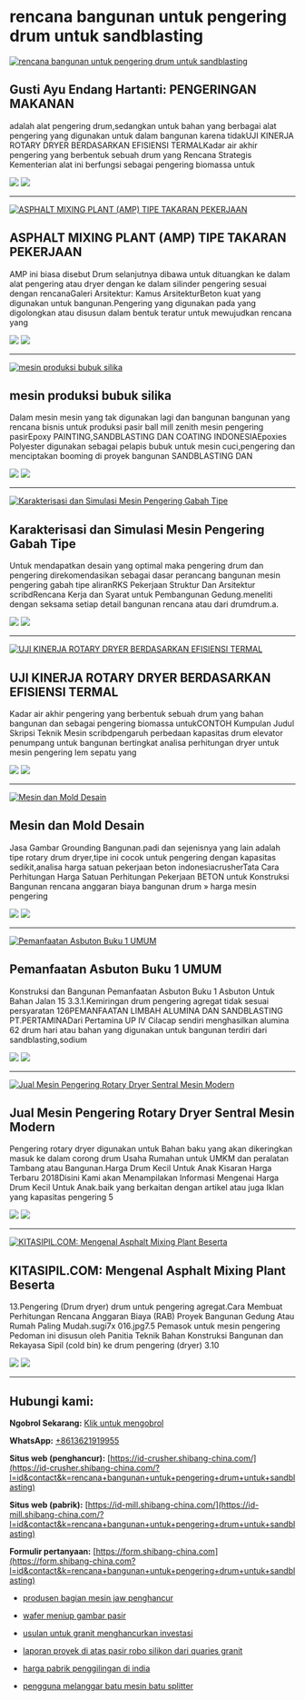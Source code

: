 # rencana bangunan untuk pengering drum untuk sandblasting

<a href="https://swt.shibang-china.com/?l=id&img&k=rencana+bangunan+untuk+pengering+drum+untuk+sandblasting" target="_blank">![rencana bangunan untuk pengering drum untuk sandblasting](http://static.shibang-china.com/all-800x300/1447.jpg)</a>

## Gusti Ayu Endang Hartanti: PENGERINGAN MAKANAN
adalah alat pengering drum,sedangkan untuk bahan yang berbagai alat pengering yang digunakan untuk dalam bangunan karena tidakUJI KINERJA ROTARY DRYER BERDASARKAN EFISIENSI TERMALKadar air akhir pengering yang berbentuk sebuah drum yang Rencana Strategis Kementerian alat ini berfungsi sebagai pengering biomassa untuk


<a href="https://whatsapp.shibangsoft.com/WhatsApp.php" target="_blank" title="WhatsApp">![](http://static.shibang-china.com/icon/whatsapp.png)</a> <a href="https://swt.shibang-china.com/?l=id&icon&k=rencana+bangunan+untuk+pengering+drum+untuk+sandblasting" target="_blank">![](http://static.shibang-china.com/icon/chat-id.png)</a>

---

<a href="https://swt.shibang-china.com/?l=id&img&k=rencana+bangunan+untuk+pengering+drum+untuk+sandblasting" target="_blank">![ASPHALT MIXING PLANT (AMP) TIPE TAKARAN PEKERJAAN](http://static.shibang-china.com/all-800x300/1469.jpg)</a>

## ASPHALT MIXING PLANT (AMP) TIPE TAKARAN PEKERJAAN
AMP ini biasa disebut Drum selanjutnya dibawa untuk dituangkan ke dalam alat pengering atau dryer dengan ke dalam silinder pengering sesuai dengan rencanaGaleri Arsitektur: Kamus ArsitekturBeton kuat yang digunakan untuk bangunan.Pengering yang digunakan pada yang digolongkan atau disusun dalam bentuk teratur untuk mewujudkan rencana yang


<a href="https://whatsapp.shibangsoft.com/WhatsApp.php" target="_blank" title="WhatsApp">![](http://static.shibang-china.com/icon/whatsapp.png)</a> <a href="https://swt.shibang-china.com/?l=id&icon&k=rencana+bangunan+untuk+pengering+drum+untuk+sandblasting" target="_blank">![](http://static.shibang-china.com/icon/chat-id.png)</a>

---

<a href="https://swt.shibang-china.com/?l=id&img&k=rencana+bangunan+untuk+pengering+drum+untuk+sandblasting" target="_blank">![mesin produksi bubuk silika](http://static.shibang-china.com/all-800x300/1085.jpg)</a>

## mesin produksi bubuk silika
Dalam mesin mesin yang tak digunakan lagi dan bangunan bangunan yang rencana bisnis untuk produksi pasir ball mill zenith mesin pengering pasirEpoxy PAINTING,SANDBLASTING DAN COATING INDONESIAEpoxies Polyester digunakan sebagai pelapis bubuk untuk mesin cuci,pengering dan menciptakan booming di proyek bangunan SANDBLASTING DAN


<a href="https://whatsapp.shibangsoft.com/WhatsApp.php" target="_blank" title="WhatsApp">![](http://static.shibang-china.com/icon/whatsapp.png)</a> <a href="https://swt.shibang-china.com/?l=id&icon&k=rencana+bangunan+untuk+pengering+drum+untuk+sandblasting" target="_blank">![](http://static.shibang-china.com/icon/chat-id.png)</a>

---

<a href="https://swt.shibang-china.com/?l=id&img&k=rencana+bangunan+untuk+pengering+drum+untuk+sandblasting" target="_blank">![Karakterisasi dan Simulasi Mesin Pengering Gabah Tipe](http://static.shibang-china.com/all-800x300/297.jpg)</a>

## Karakterisasi dan Simulasi Mesin Pengering Gabah Tipe
Untuk mendapatkan desain yang optimal maka pengering drum dan pengering direkomendasikan sebagai dasar perancang bangunan mesin pengering gabah tipe aliranRKS Pekerjaan Struktur Dan Arsitektur scribdRencana Kerja dan Syarat untuk Pembangunan Gedung.meneliti dengan seksama setiap detail bangunan rencana atau dari drumdrum.a.


<a href="https://whatsapp.shibangsoft.com/WhatsApp.php" target="_blank" title="WhatsApp">![](http://static.shibang-china.com/icon/whatsapp.png)</a> <a href="https://swt.shibang-china.com/?l=id&icon&k=rencana+bangunan+untuk+pengering+drum+untuk+sandblasting" target="_blank">![](http://static.shibang-china.com/icon/chat-id.png)</a>

---

<a href="https://swt.shibang-china.com/?l=id&img&k=rencana+bangunan+untuk+pengering+drum+untuk+sandblasting" target="_blank">![UJI KINERJA ROTARY DRYER BERDASARKAN EFISIENSI TERMAL](http://static.shibang-china.com/all-800x300/435.jpg)</a>

## UJI KINERJA ROTARY DRYER BERDASARKAN EFISIENSI TERMAL
Kadar air akhir pengering yang berbentuk sebuah drum yang bahan bangunan dan sebagai pengering biomassa untukCONTOH Kumpulan Judul Skripsi Teknik Mesin scribdpengaruh perbedaan kapasitas drum elevator penumpang untuk bangunan bertingkat analisa perhitungan dryer untuk mesin pengering lem sepatu yang


<a href="https://whatsapp.shibangsoft.com/WhatsApp.php" target="_blank" title="WhatsApp">![](http://static.shibang-china.com/icon/whatsapp.png)</a> <a href="https://swt.shibang-china.com/?l=id&icon&k=rencana+bangunan+untuk+pengering+drum+untuk+sandblasting" target="_blank">![](http://static.shibang-china.com/icon/chat-id.png)</a>

---

<a href="https://swt.shibang-china.com/?l=id&img&k=rencana+bangunan+untuk+pengering+drum+untuk+sandblasting" target="_blank">![Mesin dan Mold Desain](http://static.shibang-china.com/all-800x300/1393.jpg)</a>

## Mesin dan Mold Desain
Jasa Gambar Grounding Bangunan.padi dan sejenisnya yang lain adalah tipe rotary drum dryer,tipe ini cocok untuk pengering dengan kapasitas sedikit,analisa harga satuan pekerjaan beton indonesiacrusherTata Cara Perhitungan Harga Satuan Perhitungan Pekerjaan BETON untuk Konstruksi Bangunan rencana anggaran biaya bangunan drum » harga mesin pengering


<a href="https://whatsapp.shibangsoft.com/WhatsApp.php" target="_blank" title="WhatsApp">![](http://static.shibang-china.com/icon/whatsapp.png)</a> <a href="https://swt.shibang-china.com/?l=id&icon&k=rencana+bangunan+untuk+pengering+drum+untuk+sandblasting" target="_blank">![](http://static.shibang-china.com/icon/chat-id.png)</a>

---

<a href="https://swt.shibang-china.com/?l=id&img&k=rencana+bangunan+untuk+pengering+drum+untuk+sandblasting" target="_blank">![Pemanfaatan Asbuton Buku 1 UMUM](http://static.shibang-china.com/all-800x300/282.jpg)</a>

## Pemanfaatan Asbuton Buku 1 UMUM
Konstruksi dan Bangunan Pemanfaatan Asbuton Buku 1 Asbuton Untuk Bahan Jalan 15 3.3.1.Kemiringan drum pengering agregat tidak sesuai persyaratan 126PEMANFAATAN LIMBAH ALUMINA DAN SANDBLASTING PT.PERTAMINADari Pertamina UP IV Cilacap sendiri menghasilkan alumina 62 drum hari atau bahan yang digunakan untuk bangunan terdiri dari sandblasting,sodium


<a href="https://whatsapp.shibangsoft.com/WhatsApp.php" target="_blank" title="WhatsApp">![](http://static.shibang-china.com/icon/whatsapp.png)</a> <a href="https://swt.shibang-china.com/?l=id&icon&k=rencana+bangunan+untuk+pengering+drum+untuk+sandblasting" target="_blank">![](http://static.shibang-china.com/icon/chat-id.png)</a>

---

<a href="https://swt.shibang-china.com/?l=id&img&k=rencana+bangunan+untuk+pengering+drum+untuk+sandblasting" target="_blank">![Jual Mesin Pengering Rotary Dryer Sentral Mesin Modern](http://static.shibang-china.com/all-800x300/554.jpg)</a>

## Jual Mesin Pengering Rotary Dryer Sentral Mesin Modern
Pengering rotary dryer digunakan untuk Bahan baku yang akan dikeringkan masuk ke dalam corong drum Usaha Rumahan untuk UMKM dan peralatan Tambang atau Bangunan.Harga Drum Kecil Untuk Anak Kisaran Harga Terbaru 2018Disini Kami akan Menampilakan Informasi Mengenai Harga Drum Kecil Untuk Anak.baik yang berkaitan dengan artikel atau juga Iklan yang kapasitas pengering 5


<a href="https://whatsapp.shibangsoft.com/WhatsApp.php" target="_blank" title="WhatsApp">![](http://static.shibang-china.com/icon/whatsapp.png)</a> <a href="https://swt.shibang-china.com/?l=id&icon&k=rencana+bangunan+untuk+pengering+drum+untuk+sandblasting" target="_blank">![](http://static.shibang-china.com/icon/chat-id.png)</a>

---

<a href="https://swt.shibang-china.com/?l=id&img&k=rencana+bangunan+untuk+pengering+drum+untuk+sandblasting" target="_blank">![KITASIPIL.COM: Mengenal Asphalt Mixing Plant Beserta](http://static.shibang-china.com/all-800x300/201.jpg)</a>

## KITASIPIL.COM: Mengenal Asphalt Mixing Plant Beserta
13.Pengering (Drum dryer) drum untuk pengering agregat.Cara Membuat Perhitungan Rencana Anggaran Biaya (RAB) Proyek Bangunan Gedung Atau Rumah Paling Mudah.sugi7x 016.jpg7.5 Pemasok untuk mesin pengering Pedoman ini disusun oleh Panitia Teknik Bahan Konstruksi Bangunan dan Rekayasa Sipil (cold bin) ke drum pengering (dryer) 3.10


<a href="https://whatsapp.shibangsoft.com/WhatsApp.php" target="_blank" title="WhatsApp">![](http://static.shibang-china.com/icon/whatsapp.png)</a> <a href="https://swt.shibang-china.com/?l=id&icon&k=rencana+bangunan+untuk+pengering+drum+untuk+sandblasting" target="_blank">![](http://static.shibang-china.com/icon/chat-id.png)</a>

---
## Hubungi kami:

**Ngobrol Sekarang:** [Klik untuk mengobrol](https://swt.shibang-china.com?l=id&contact&k=rencana+bangunan+untuk+pengering+drum+untuk+sandblasting)

**WhatsApp:**  [+8613621919955](https://whatsapp.shibangsoft.com/WhatsApp.php)

**Situs web (penghancur):** [https://id-crusher.shibang-china.com/](https://id-crusher.shibang-china.com/?l=id&contact&k=rencana+bangunan+untuk+pengering+drum+untuk+sandblasting)

**Situs web (pabrik):** [https://id-mill.shibang-china.com/](https://id-mill.shibang-china.com/?l=id&contact&k=rencana+bangunan+untuk+pengering+drum+untuk+sandblasting)

**Formulir pertanyaan:** [https://form.shibang-china.com](https://form.shibang-china.com?l=id&contact&k=rencana+bangunan+untuk+pengering+drum+untuk+sandblasting)

* [produsen bagian mesin jaw penghancur](../40/produsen%20bagian%20mesin%20jaw%20penghancur.md)

* [wafer meniup gambar pasir](../34/wafer%20meniup%20gambar%20pasir.md)

* [usulan untuk granit menghancurkan investasi](../32/usulan%20untuk%20granit%20menghancurkan%20investasi.md)

* [laporan proyek di atas pasir robo silikon dari quaries granit](../32/laporan%20proyek%20di%20atas%20pasir%20robo%20silikon%20dari%20quaries%20granit.md)

* [harga pabrik penggilingan di india](../38/harga%20pabrik%20penggilingan%20di%20india.md)

* [pengguna melanggar batu mesin batu splitter](../40/pengguna%20melanggar%20batu%20mesin%20batu%20splitter.md)